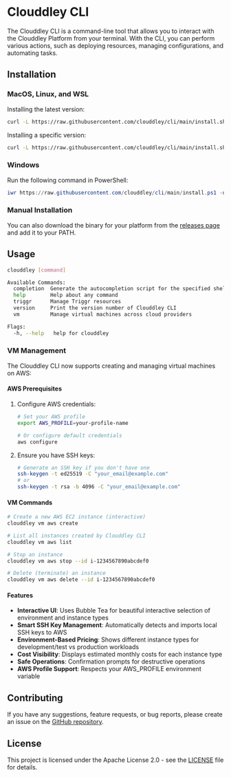 # Clouddley CLI

The Clouddley CLI is a command-line tool that allows you to interact with the Clouddley Platform from your terminal. With the CLI, you can perform various actions, such as deploying resources, managing configurations, and automating tasks.

## Installation

### MacOS, Linux, and WSL

Installing the latest version:

```bash
curl -L https://raw.githubusercontent.com/clouddley/cli/main/install.sh | sh
```

Installing a specific version:

```bash
curl -L https://raw.githubusercontent.com/clouddley/cli/main/install.sh | sh -s v0.1.4
```

### Windows

Run the following command in PowerShell:

```powershell
iwr https://raw.githubusercontent.com/clouddley/cli/main/install.ps1 -useb | iex
```

### Manual Installation

You can also download the binary for your platform from the [releases page](https://github.com/clouddley/cli/releases) and add it to your PATH.

## Usage

```bash
clouddley [command]

Available Commands:
  completion  Generate the autocompletion script for the specified shell
  help        Help about any command
  triggr      Manage Triggr resources
  version     Print the version number of Clouddley CLI
  vm          Manage virtual machines across cloud providers

Flags:
  -h, --help   help for clouddley
```

### VM Management

The Clouddley CLI now supports creating and managing virtual machines on AWS:

#### AWS Prerequisites

1. Configure AWS credentials:
   ```bash
   # Set your AWS profile
   export AWS_PROFILE=your-profile-name
   
   # Or configure default credentials
   aws configure
   ```

2. Ensure you have SSH keys:
   ```bash
   # Generate an SSH key if you don't have one
   ssh-keygen -t ed25519 -C "your_email@example.com"
   # or
   ssh-keygen -t rsa -b 4096 -C "your_email@example.com"
   ```

#### VM Commands

```bash
# Create a new AWS EC2 instance (interactive)
clouddley vm aws create

# List all instances created by Clouddley CLI
clouddley vm aws list

# Stop an instance
clouddley vm aws stop --id i-1234567890abcdef0

# Delete (terminate) an instance
clouddley vm aws delete --id i-1234567890abcdef0
```

#### Features

- **Interactive UI**: Uses Bubble Tea for beautiful interactive selection of environment and instance types
- **Smart SSH Key Management**: Automatically detects and imports local SSH keys to AWS
- **Environment-Based Pricing**: Shows different instance types for development/test vs production workloads
- **Cost Visibility**: Displays estimated monthly costs for each instance type
- **Safe Operations**: Confirmation prompts for destructive operations
- **AWS Profile Support**: Respects your AWS_PROFILE environment variable

## Contributing

If you have any suggestions, feature requests, or bug reports, please create an issue on the [GitHub repository](https://github.com/clouddley/cli).

## License

This project is licensed under the Apache License 2.0 - see the [LICENSE](LICENSE) file for details.
